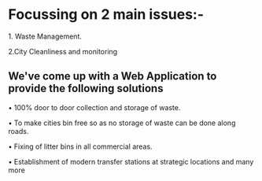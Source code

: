 <h1>Focussing on 2 main issues:- </h1>
1. Waste Management.
 
2.City Cleanliness and monitoring

<h2>We've come up with a <b>Web Application</b> to provide the following solutions</h2>

• 100% door to door collection and storage of waste.

• To make cities bin free so as no storage of waste can be done along roads.

• Fixing of litter bins in all commercial areas.

• Establishment of modern transfer stations at strategic locations
and many more

